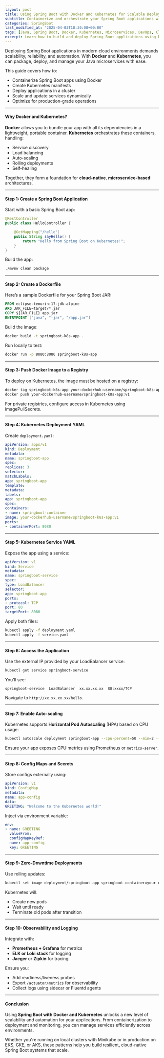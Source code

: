```yaml
---
layout: post
title: Using Spring Boot with Docker and Kubernetes for Scalable Deployments
subtitle: Containerize and orchestrate your Spring Boot applications with Docker and Kubernetes for enterprise-scale deployment
categories: SpringBoot
last_modified_at: "2025-04-03T10:30:00+00:00"
tags: [Java, Spring Boot, Docker, Kubernetes, Microservices, DevOps, Cloud Native]
excerpt: Learn how to build and deploy Spring Boot applications using Docker and Kubernetes. This guide covers containerization, configuration, scaling, and cloud-native deployment strategies.
---
```

Deploying Spring Boot applications in modern cloud environments demands scalability, reliability, and automation. With **Docker** and **Kubernetes**, you can package, deploy, and manage your Java microservices with ease.

This guide covers how to:
- Containerize Spring Boot apps using Docker
- Create Kubernetes manifests
- Deploy applications in a cluster
- Scale and update services dynamically
- Optimize for production-grade operations

---

#### Why Docker and Kubernetes?

**Docker** allows you to bundle your app with all its dependencies in a lightweight, portable container. **Kubernetes** orchestrates these containers, handling:
- Service discovery
- Load balancing
- Auto-scaling
- Rolling deployments
- Self-healing

Together, they form a foundation for **cloud-native**, **microservice-based** architectures.

---

#### Step 1: Create a Spring Boot Application

Start with a basic Spring Boot app:

```java
@RestController
public class HelloController {

    @GetMapping("/hello")
    public String sayHello() {
        return "Hello from Spring Boot on Kubernetes!";
    }
}
```

Build the app:

```bash
./mvnw clean package
```

---

#### Step 2: Create a Dockerfile

Here’s a sample Dockerfile for your Spring Boot JAR:

```dockerfile
FROM eclipse-temurin:17-jdk-alpine
ARG JAR_FILE=target/*.jar
COPY ${JAR_FILE} app.jar
ENTRYPOINT ["java", "-jar", "/app.jar"]
```

Build the image:

```bash
docker build -t springboot-k8s-app .
```

Run locally to test:

```bash
docker run -p 8080:8080 springboot-k8s-app
```

---

#### Step 3: Push Docker Image to a Registry

To deploy on Kubernetes, the image must be hosted on a registry:

```bash
docker tag springboot-k8s-app your-dockerhub-username/springboot-k8s-app:v1
docker push your-dockerhub-username/springboot-k8s-app:v1
```

For private registries, configure access in Kubernetes using imagePullSecrets.

---

#### Step 4: Kubernetes Deployment YAML

Create `deployment.yaml`:

```yml
apiVersion: apps/v1
kind: Deployment
metadata:
name: springboot-app
spec:
replicas: 3
selector:
matchLabels:
app: springboot-app
template:
metadata:
labels:
app: springboot-app
spec:
containers:
- name: springboot-container
image: your-dockerhub-username/springboot-k8s-app:v1
ports:
- containerPort: 8080
```

---

#### Step 5: Kubernetes Service YAML

Expose the app using a service:

```yml
apiVersion: v1
kind: Service
metadata:
name: springboot-service
spec:
type: LoadBalancer
selector:
app: springboot-app
ports:
- protocol: TCP
port: 80
targetPort: 8080
```

Apply both files:

```bash
kubectl apply -f deployment.yaml
kubectl apply -f service.yaml
```

---

#### Step 6: Access the Application

Use the external IP provided by your LoadBalancer service:

```bash
kubectl get service springboot-service
```

You’ll see:

```
springboot-service  LoadBalancer  xx.xx.xx.xx  80:xxxx/TCP
```

Navigate to `http://xx.xx.xx.xx/hello`.

---

#### Step 7: Enable Auto-scaling

Kubernetes supports **Horizontal Pod Autoscaling** (HPA) based on CPU usage:

```bash
kubectl autoscale deployment springboot-app --cpu-percent=50 --min=2 --max=10
```

Ensure your app exposes CPU metrics using Prometheus or `metrics-server`.

---

#### Step 8: Config Maps and Secrets

Store configs externally using:

```yml
apiVersion: v1
kind: ConfigMap
metadata:
name: app-config
data:
GREETING: "Welcome to the Kubernetes world!"
```

Inject via environment variable:

```yml
env:
- name: GREETING
  valueFrom:
  configMapKeyRef:
  name: app-config
  key: GREETING
  ```

---

#### Step 9: Zero-Downtime Deployments

Use rolling updates:

```bash
kubectl set image deployment/springboot-app springboot-container=your-dockerhub-username/springboot-k8s-app:v2
```

Kubernetes will:
- Create new pods
- Wait until ready
- Terminate old pods after transition

---

#### Step 10: Observability and Logging

Integrate with:
- **Prometheus + Grafana** for metrics
- **ELK or Loki stack** for logging
- **Jaeger** or **Zipkin** for tracing

Ensure you:
- Add readiness/liveness probes
- Export `/actuator/metrics` for observability
- Collect logs using sidecar or Fluentd agents

---

#### Conclusion

Using **Spring Boot with Docker and Kubernetes** unlocks a new level of scalability and automation for your applications. From containerization to deployment and monitoring, you can manage services efficiently across environments.

Whether you're running on local clusters with Minikube or in production on EKS, GKE, or AKS, these patterns help you build resilient, cloud-native Spring Boot systems that scale.
